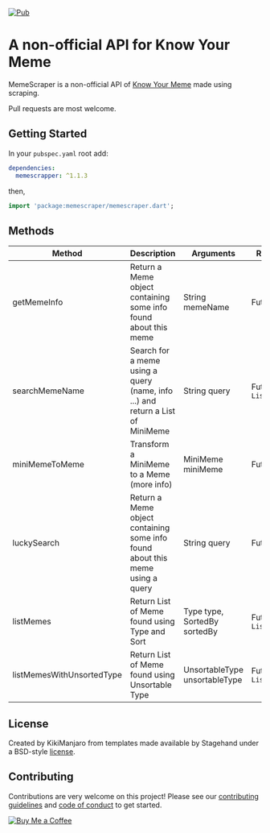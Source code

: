 [![Pub](https://img.shields.io/pub/v/memescraper.svg)](https://pub.dev/packages/memescraper)

# A non-official API for Know Your Meme

MemeScraper is a non-official API of [Know Your Meme](https://knowyourmeme.com/) made using scraping.

Pull requests are most welcome.

## Getting Started

In your `pubspec.yaml` root add:

```yaml
dependencies:
  memescrapper: ^1.1.3
```

then,

```dart
import 'package:memescraper/memescraper.dart';
```

## Methods

| Method | Description | Arguments | Return Type
|---|---|---|---|
| getMemeInfo | Return a Meme object containing some info found about this meme | String memeName | Future `<Meme>` |
| searchMemeName | Search for a meme using a query (name, info ...) and return a List of MiniMeme | String query | Future `List<MiniMeme>` |
| miniMemeToMeme | Transform a MiniMeme to a Meme (more info) | MiniMeme miniMeme | Future `<Meme>` |
| luckySearch | Return a Meme object containing some info found about this meme using a query | String query | Future `<Meme>` |
| listMemes | Return List of Meme found using Type and Sort | Type type, SortedBy sortedBy | Future `List<MiniMeme>` |
| listMemesWithUnsortedType | Return List of Meme found using Unsortable Type | UnsortableType unsortableType | Future `List<MiniMeme>` |

## License

Created by KikiManjaro from templates made available by Stagehand under a BSD-style
[license](https://github.com/dart-lang/stagehand/blob/master/LICENSE).

## Contributing

Contributions are very welcome on this project! Please see our [contributing guidelines](CONTRIBUTING.md) and [code of conduct](CODE_OF_CONDUCT.md) to get started.

[![Buy Me a Coffee](https://img.buymeacoffee.com/api/?url=aHR0cHM6Ly9pbWcuYnV5bWVhY29mZmVlLmNvbS9hcGkvP3VybD1hSFIwY0hNNkx5OWpaRzR1WW5WNWJXVmhZMjltWm1WbExtTnZiUzkxY0d4dllXUnpMM0J5YjJacGJHVmZjR2xqZEhWeVpYTXZNakF5TVM4d015ODBZekkwT0RnNE1XWmxOVE5pWmprM1lUa3pOV1kxWm1NNFlqRXpPV1EyTWk1d2JtYz0mc2l6ZT0zMDAmbmFtZT1raWtpbWFuamFybw==&creator=kikimanjaro&is_creating=creating%20mobile%20apps%20and%20plugins&design_code=1&design_color=%23ff813f&slug=kikimanjaro)](https://www.buymeacoffee.com/kikimanjaro)

